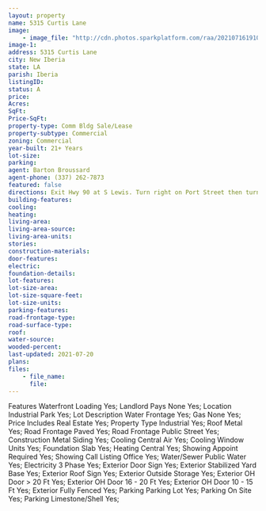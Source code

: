 ```yaml
---
layout: property
name: 5315 Curtis Lane 
image:
    - image_file: "http://cdn.photos.sparkplatform.com/raa/20210716191053555922000000.jpg"
image-1:
address: 5315 Curtis Lane
city: New Iberia
state: LA
parish: Iberia
listingID: 
status: A
price: 
Acres: 
SqFt: 
Price-SqFt: 
property-type: Comm Bldg Sale/Lease
property-subtype: Commercial
zoning: Commercial
year-built: 21+ Years
lot-size: 
parking: 
agent: Barton Broussard
agent-phone: (337) 262-7873
featured: false
directions: Exit Hwy 90 at S Lewis. Turn right on Port Street then turn left on Curtis Lane. Building will be on the left hand side.
building-features: 
cooling: 
heating: 
living-area: 
living-area-source: 
living-area-units: 
stories: 
construction-materials: 
door-features: 
electric: 
foundation-details: 
lot-features: 
lot-size-area: 
lot-size-square-feet: 
lot-size-units: 
parking-features: 
road-frontage-type: 
road-surface-type: 
roof: 
water-source: 
wooded-percent: 
last-updated: 2021-07-20
plans: 
files:
    - file_name:
      file:
---
```

Features	Waterfront Loading	Yes;
Landlord Pays	None	Yes;
Location	Industrial Park	Yes;
Lot Description	Water Frontage	Yes;
Gas	None	Yes;
Price Includes	Real Estate	Yes;
Property Type	Industrial	Yes;
Roof	Metal	Yes;
Road Frontage	Paved	Yes;
Road Frontage	Public Street	Yes;
Construction	Metal Siding	Yes;
Cooling	Central Air	Yes;
Cooling	Window Units	Yes;
Foundation	Slab	Yes;
Heating	Central	Yes;
Showing	Appoint Required	Yes;
Showing	Call Listing Office	Yes;
Water/Sewer	Public Water	Yes;
Electricity	3 Phase	Yes;
Exterior	Door Sign	Yes;
Exterior	Stabilized Yard Base	Yes;
Exterior	Roof Sign	Yes;
Exterior	Outside Storage	Yes;
Exterior	OH Door > 20 Ft	Yes;
Exterior	OH Door 16 - 20 Ft	Yes;
Exterior	OH Door 10 - 15 Ft	Yes;
Exterior	Fully Fenced	Yes;
Parking	Parking Lot	Yes;
Parking	On Site	Yes;
Parking	Limestone/Shell	Yes;

